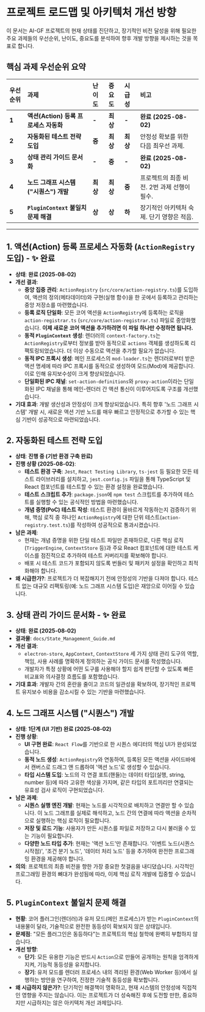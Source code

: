 # 프로젝트 로드맵 및 아키텍처 개선 방향

이 문서는 AI-GF 프로젝트의 현재 상태를 진단하고, 장기적인 비전 달성을 위해 필요한 주요 과제들의 우선순위, 난이도, 중요도를 분석하여 향후 개발 방향을 제시하는 것을 목표로 합니다.

## 핵심 과제 우선순위 요약

| 우선순위 | 과제                               | 난이도 | 중요도   | 시급성   | 비고                                                 |
| :------- | :--------------------------------- | :----- | :------- | :------- | :--------------------------------------------------- |
| **1**    | **액션(Action) 등록 프로세스 자동화** | **-**  | **최상** | **-**    | **완료 (2025-08-02)**                                |
| **2**    | **자동화된 테스트 전략 도입**        | **중**   | **최상** | **최상** | 안정성 확보를 위한 다음 최우선 과제.               |
| **3**    | **상태 관리 가이드 문서화**          | **-**  | **중**   | **-**    | **완료 (2025-08-02)**                                |
| **4**    | **노드 그래프 시스템 ("시퀀스") 개발** | **최상** | **최상** | **중**   | 프로젝트의 최종 비전. 2번 과제 선행이 필수.        |
| **5**    | **`PluginContext` 불일치 문제 해결**   | **상**   | **상**   | **하**   | 장기적인 아키텍처 숙제. 단기 영향은 적음.          |

---

## 1. 액션(Action) 등록 프로세스 자동화 (`ActionRegistry` 도입) - ✨ 완료

-   **상태**: **완료 (2025-08-02)**
-   **개선 결과**:
    -   **중앙 집중 관리**: `ActionRegistry` (`src/core/action-registry.ts`)를 도입하여, 액션의 정의(메타데이터)와 구현(실행 함수)을 한 곳에서 등록하고 관리하는 중앙 저장소를 마련했습니다.
    -   **등록 로직 단일화**: 모든 코어 액션을 `ActionRegistry`에 등록하는 로직을 `action-registrar.ts` (`src/core/action-registrar.ts`) 파일로 중앙화했습니다. **이제 새로운 코어 액션을 추가하려면 이 파일 하나만 수정하면 됩니다.**
    -   **동적 `PluginContext` 생성**: 렌더러의 `context-factory.ts`는 `ActionRegistry`로부터 정보를 받아 동적으로 `actions` 객체를 생성하도록 리팩토링되었습니다. 더 이상 수동으로 액션을 추가할 필요가 없습니다.
    -   **동적 IPC 프록시 생성**: 메인 프로세스의 `mod-loader.ts`는 렌더러로부터 받은 액션 명세에 따라 IPC 프록시를 동적으로 생성하여 모드(Mod)에 제공합니다. 이로 인해 유지보수성이 크게 향상되었습니다.
    -   **단일화된 IPC 채널**: `set-action-definitions`와 `proxy-action`이라는 단일화된 IPC 채널을 통해 메인-렌더러 간 액션 통신이 이루어지도록 구조를 개선했습니다.
-   **기대 효과**: 개발 생산성과 안정성이 크게 향상되었습니다. 특히 향후 '노드 그래프 시스템' 개발 시, 새로운 액션 기반 노드를 매우 빠르고 안정적으로 추가할 수 있는 핵심 기반이 성공적으로 마련되었습니다.

## 2. 자동화된 테스트 전략 도입

-   **상태**: **진행 중 (기반 환경 구축 완료)**
-   **진행 상황 (2025-08-02)**:
    -   **테스트 환경 구축**: `Jest`, `React Testing Library`, `ts-jest` 등 필요한 모든 테스트 라이브러리를 설치하고, `jest.config.js` 파일을 통해 TypeScript 및 React 컴포넌트를 테스트할 수 있는 환경 설정을 완료했습니다.
    -   **테스트 스크립트 추가**: `package.json`에 `npm test` 스크립트를 추가하여 테스트를 실행할 수 있는 공식적인 방법을 마련했습니다.
    -   **개념 증명(PoC) 테스트 작성**: 테스트 환경이 올바르게 작동하는지 검증하기 위해, 핵심 로직 중 하나인 `ActionRegistry`에 대한 단위 테스트(`action-registry.test.ts`)를 작성하여 성공적으로 통과시켰습니다.
-   **남은 과제**:
    -   현재는 개념 증명을 위한 단일 테스트 파일만 존재하므로, 다른 핵심 로직(`TriggerEngine`, `ContextStore` 등)과 주요 React 컴포넌트에 대한 테스트 케이스를 점진적으로 추가하여 테스트 커버리지를 확보해야 합니다.
    -   배포 시 테스트 코드가 포함되지 않도록 번들러 및 패키저 설정을 확인하고 최적화해야 합니다.
-   **왜 시급한가?**: 프로젝트가 더 복잡해지기 전에 안정성의 기반을 다져야 합니다. 테스트 없는 대규모 리팩토링(예: 노드 그래프 시스템 도입)은 재앙으로 이어질 수 있습니다.

## 3. 상태 관리 가이드 문서화 - ✨ 완료

-   **상태**: **완료 (2025-08-02)**
-   **결과물**: `docs/State_Management_Guide.md`
-   **개선 결과**:
    -   `electron-store`, `AppContext`, `ContextStore` 세 가지 상태 관리 도구의 역할, 책임, 사용 사례를 명확하게 정의하는 공식 가이드 문서를 작성했습니다.
    -   개발자가 특정 상황에 어떤 도구를 사용해야 할지 쉽게 판단할 수 있도록 빠른 비교표와 의사결정 흐름도를 포함했습니다.
-   **기대 효과**: 개발자 간의 혼란을 줄이고 코드의 일관성을 확보하여, 장기적인 프로젝트 유지보수 비용을 감소시킬 수 있는 기반을 마련했습니다.

## 4. 노드 그래프 시스템 ("시퀀스") 개발

-   **상태**: **1단계 (UI 기반) 완료 (2025-08-02)**
-   **진행 상황**:
    -   **UI 구현 완료**: `React Flow`를 기반으로 한 시퀀스 에디터의 핵심 UI가 완성되었습니다.
    -   **동적 노드 생성**: `ActionRegistry`와 연동하여, 등록된 모든 액션을 사이드바에서 캔버스로 드래그 앤 드롭하여 '액션 노드'로 생성할 수 있습니다.
    -   **타입 시스템 도입**: 노드의 각 연결 포트(핸들)는 데이터 타입(실행, string, number 등)에 따라 고유한 색상을 가지며, 같은 타입의 포트끼리만 연결되는 유효성 검사 로직이 구현되었습니다.
-   **남은 과제**:
    -   **시퀀스 실행 엔진 개발**: 현재는 노드를 시각적으로 배치하고 연결만 할 수 있습니다. 이 노드 그래프를 실제로 해석하고, 노드 간의 연결에 따라 액션을 순차적으로 실행하는 핵심 로직이 필요합니다.
    -   **저장 및 로드 기능**: 사용자가 만든 시퀀스를 파일로 저장하고 다시 불러올 수 있는 기능이 필요합니다.
    -   **다양한 노드 타입 추가**: 현재는 '액션 노드'만 존재합니다. '이벤트 노드(시퀀스 시작점)', '조건 분기 노드', '데이터 처리 노드' 등을 추가하여 완전한 프로그래밍 환경을 제공해야 합니다.
-   **의의**: 프로젝트의 최종 비전을 향한 가장 중요한 첫걸음을 내디뎠습니다. 시각적인 프로그래밍 환경의 뼈대가 완성됨에 따라, 이제 핵심 로직 개발에 집중할 수 있습니다.

## 5. `PluginContext` 불일치 문제 해결

-   **현황**: 코어 플러그인(렌더러)과 유저 모드(메인 프로세스)가 받는 `PluginContext`의 내용물이 달라, 기술적으로 완전한 동등성이 확보되지 않은 상태입니다.
-   **문제점**: "모든 플러그인은 동등하다"는 프로젝트의 핵심 철학에 완벽히 부합하지 않습니다.
-   **개선 방향**:
    -   **단기**: 모든 유용한 기능은 반드시 `Action`으로 만들어 공개하는 원칙을 엄격하게 지켜, 기능적 동등성을 유지합니다.
    -   **장기**: 유저 모드를 렌더러 프로세스 내의 격리된 환경(Web Worker 등)에서 실행하는 방안을 연구하여, 진정한 기술적 동등성을 확보합니다.
-   **왜 시급하지 않은가?**: 단기적인 해결책이 명확하고, 현재 시스템의 안정성에 직접적인 영향을 주지는 않습니다. 이는 프로젝트가 더 성숙해진 후에 도전할 만한, 중요하지만 시급하지는 않은 아키텍처 개선 과제입니다.